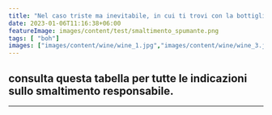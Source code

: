 ```yaml
---
title: "Nel caso triste ma inevitabile, in cui ti trovi con la bottiglia vuota:"
date: 2023-01-06T11:16:38+06:00
featureImage: images/content/test/smaltimento_spumante.png
tags: [ "boh"]
images: ["images/content/wine/wine_1.jpg","images/content/wine/wine_3.jpg","images/content/wine/wine_2.jpg"]
---
```

## consulta questa tabella per tutte le indicazioni sullo smaltimento responsabile.

 


-----